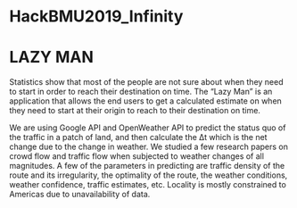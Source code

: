 # HackBMU2019_Infinity
# LAZY MAN

Statistics show that most of the people are not sure about when they need to start in order to reach their destination on time. The “Lazy Man” is an application that allows the end users to get a calculated estimate on when they need to start at their origin to reach to their destination on time. 

We are using Google API and OpenWeather API to predict the status quo of the traffic in a patch of land, and then calculate the Δt  which is the net change due to the change in weather. We studied a few research papers on crowd flow and traffic flow when subjected to weather changes of all magnitudes. A few of the parameters in predicting are traffic density of the route and its irregularity, the optimality of the route, the weather conditions, weather confidence, traffic estimates, etc. Locality is mostly constrained to Americas due to unavailability of data.
